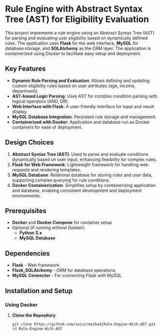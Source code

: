 
# Rule Engine with Abstract Syntax Tree (AST) for Eligibility Evaluation

This project implements a rule engine using an Abstract Syntax Tree (AST) for parsing and evaluating user eligibility based on dynamically defined rules. The application uses **Flask** for the web interface, **MySQL** for database storage, and **SQLAlchemy** as the ORM layer. The application is containerized using Docker to facilitate easy setup and deployment.

## Key Features

- **Dynamic Rule Parsing and Evaluation**: Allows defining and updating custom eligibility rules based on user attributes (age, income, department).
- **AST-based Logic Parsing**: Uses AST for complex condition parsing with logical operators (AND, OR).
- **Web Interface with Flask**: A user-friendly interface for input and result display.
- **MySQL Database Integration**: Persistent rule storage and management.
- **Containerized with Docker**: Application and database run as Docker containers for ease of deployment.

## Design Choices

1. **Abstract Syntax Tree (AST)**: Used to parse and evaluate conditions dynamically based on user input, enhancing flexibility for complex rules.
2. **Flask for Web Framework**: Lightweight framework for handling web requests and rendering templates.
3. **MySQL Database**: Relational database for storing rules and user data, supporting complex querying for rule conditions.
4. **Docker Containerization**: Simplifies setup by containerizing application and database, enabling consistent development and deployment environments.

## Prerequisites

- **Docker** and **Docker Compose** for container setup
- Optional (if running without Docker):
  - **Python 3.x**
  - **MySQL Database**

## Dependencies

- **Flask** - Web framework
- **Flask_SQLAlchemy** - ORM for database operations
- **MySQL Connector** - For connecting Flask with MySQL

## Installation and Setup

### Using Docker

1. **Clone the Repository**
   ```bash
   git clone https://github.com/saisireesha4/Rule-Engine-With-AST.git
   cd Rule-Engine-With-AST
